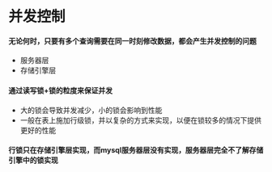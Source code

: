 # 并发控制

#### 无论何时，只要有多个查询需要在同一时刻修改数据，都会产生并发控制的问题
+ 服务器层
+ 存储引擎层

#### 通过读写锁+锁的粒度来保证并发
+ 大的锁会导致并发减少，小的锁会影响到性能
+ 一般在表上施加行级锁，并以复杂的方式来实现，以便在锁较多的情况下提供更好的性能

#### 行锁只在存储引擎层实现，而mysql服务器层没有实现，服务器层完全不了解存储引擎中的锁实现
